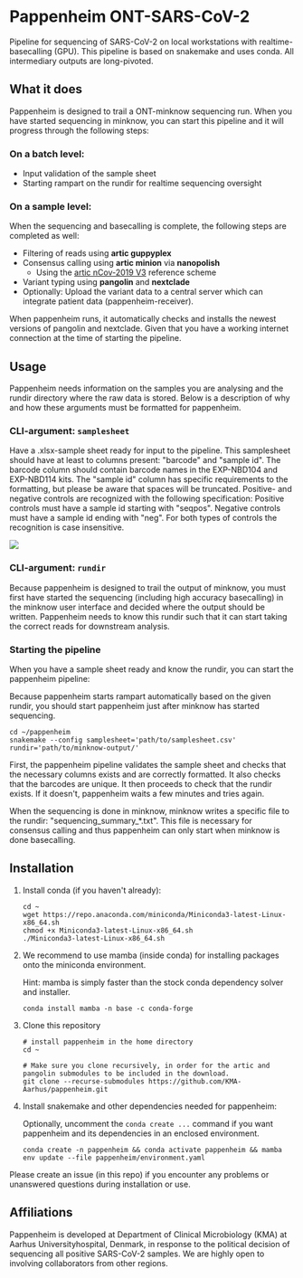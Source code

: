 # Pappenheim ONT-SARS-CoV-2

Pipeline for sequencing of SARS-CoV-2 on local workstations with realtime-basecalling (GPU). This pipeline is based on snakemake and uses conda. All intermediary outputs are long-pivoted.




## What it does

Pappenheim is designed to trail a ONT-minknow sequencing run. When you have started sequencing in minknow, you can start this pipeline and it will progress through the following steps:

### On a batch level:
* Input validation of the sample sheet
* Starting rampart on the rundir for realtime sequencing oversight

### On a sample level:

When the sequencing and basecalling is complete, the following steps are completed as well:

* Filtering of reads using **artic guppyplex**
* Consensus calling using **artic minion** via **nanopolish**
   * Using the [artic nCov-2019 V3](https://github.com/artic-network/artic-ncov2019) reference scheme
* Variant typing using **pangolin** and **nextclade**
* Optionally: Upload the variant data to a central server which can integrate patient data (pappenheim-receiver).


When pappenheim runs, it automatically checks and installs the newest versions of pangolin and nextclade. Given that you have a working internet connection at the time of starting the pipeline.





## Usage

Pappenheim needs information on the samples you are analysing and the rundir directory where the raw data is stored. Below is a description of why and how these arguments must be formatted for pappenheim.

### CLI-argument: `samplesheet`
Have a  .xlsx-sample sheet ready for input to the pipeline. This samplesheet should have at least to columns present: "barcode" and "sample id". The barcode column should contain barcode names in the EXP-NBD104 and EXP-NBD114 kits. The "sample id" column has specific requirements to the formatting, but please be aware that spaces will be truncated. Positive- and negative controls are recognized with the following specification: Positive controls must have a sample id starting with "seqpos". Negative controls must have a sample id ending with "neg". For both types of controls the recognition is case insensitive. 

![](https://github.com/KMA-Aarhus/pappenheim/blob/main/documentation/Screenshot%202021-04-16%20at%2010.03.01.png)

### CLI-argument: `rundir` 
Because pappenheim is designed to trail the output of minknow, you must first have started the sequencing (including high accuracy basecalling) in the minknow user interface and decided where the output should be written. Pappenheim needs to know this rundir such that it can start taking the correct reads for downstream analysis.

### Starting the pipeline

When you have a sample sheet ready and know the rundir, you can start the pappenheim pipeline:

Because pappenheim starts rampart automatically based on the given rundir, you should start pappenheim just after minknow has started sequencing.

```
cd ~/pappenheim
snakemake --config samplesheet='path/to/samplesheet.csv' rundir='path/to/minknow-output/'
```

First, the pappenheim pipeline validates the sample sheet and checks that the necessary columns exists and are correctly formatted. It also checks that the barcodes are unique. It then proceeds to check that the rundir exists. If it doesn't, pappenheim waits a few minutes and tries again.

When the sequencing is done in minknow, minknow writes a specific file to the rundir: "sequencing_summary_\*.txt". This file is necessary for consensus calling and thus pappenheim can only start when minknow is done basecalling.





## Installation 


1. Install conda (if you haven't already):

    ```
    cd ~
    wget https://repo.anaconda.com/miniconda/Miniconda3-latest-Linux-x86_64.sh
    chmod +x Miniconda3-latest-Linux-x86_64.sh
    ./Miniconda3-latest-Linux-x86_64.sh
    ```
    
2. We recommend to use mamba (inside conda) for installing packages onto the miniconda environment.
   
   Hint: mamba is simply faster than the stock conda dependency solver and installer.

   ```
   conda install mamba -n base -c conda-forge
   ```

3. Clone this repository
    ```
    # install pappenheim in the home directory
    cd ~
    
    # Make sure you clone recursively, in order for the artic and pangolin submodules to be included in the download.
    git clone --recurse-submodules https://github.com/KMA-Aarhus/pappenheim.git 
    ```
    
4. Install snakemake and other dependencies needed for pappenheim:

    Optionally, uncomment the `conda create ...` command if you want pappenheim and its dependencies in an enclosed environment.

    ```    
    conda create -n pappenheim && conda activate pappenheim && mamba env update --file pappenheim/environment.yaml 
    ```
    
Please create an issue (in this repo) if you encounter any problems or unanswered questions during installation or use.





## Affiliations

Pappenheim is developed at Department of Clinical Microbiology (KMA) at Aarhus Universityhospital, Denmark, in response to the political decision of sequencing all positive SARS-CoV-2 samples. We are highly open to involving collaborators from other regions.



